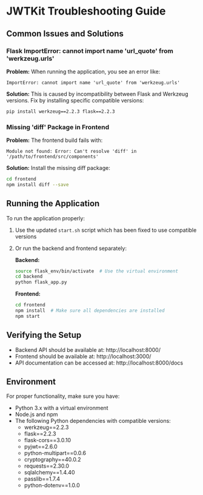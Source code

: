 # JWTKit Troubleshooting Guide

## Common Issues and Solutions

### Flask ImportError: cannot import name 'url_quote' from 'werkzeug.urls'

**Problem:**
When running the application, you see an error like:
```
ImportError: cannot import name 'url_quote' from 'werkzeug.urls'
```

**Solution:**
This is caused by incompatibility between Flask and Werkzeug versions. Fix by installing specific compatible versions:

```bash
pip install werkzeug==2.2.3 flask==2.2.3
```

### Missing 'diff' Package in Frontend

**Problem:**
The frontend build fails with:
```
Module not found: Error: Can't resolve 'diff' in '/path/to/frontend/src/components'
```

**Solution:**
Install the missing diff package:

```bash
cd frontend
npm install diff --save
```

## Running the Application

To run the application properly:

1. Use the updated `start.sh` script which has been fixed to use compatible versions
2. Or run the backend and frontend separately:

   **Backend:**
   ```bash
   source flask_env/bin/activate  # Use the virtual environment
   cd backend
   python flask_app.py
   ```

   **Frontend:**
   ```bash
   cd frontend
   npm install  # Make sure all dependencies are installed
   npm start
   ```

## Verifying the Setup

- Backend API should be available at: http://localhost:8000/
- Frontend should be available at: http://localhost:3000/
- API documentation can be accessed at: http://localhost:8000/docs

## Environment

For proper functionality, make sure you have:
- Python 3.x with a virtual environment
- Node.js and npm
- The following Python dependencies with compatible versions:
  - werkzeug==2.2.3
  - flask==2.2.3
  - flask-cors==3.0.10
  - pyjwt==2.6.0
  - python-multipart==0.0.6
  - cryptography==40.0.2
  - requests==2.30.0
  - sqlalchemy==1.4.40
  - passlib==1.7.4
  - python-dotenv==1.0.0 